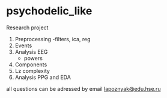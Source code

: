 # psychodelic_like
Research project
1. Preprocessing
    -filters, ica, reg
3. Events
4. Analysis EEG
   - powers
6. Components
7. Lz complexity
8. Analysis PPG and EDA

all questions can be adressed by email lapoznyak@edu.hse.ru

